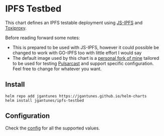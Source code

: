 # IPFS Testbed

This chart defines an IPFS testable deployment using [JS-IPFS](https://github.com/ipfs/js-ipfs) and [Toxiproxy](https://github.com/Shopify/toxiproxy).

Before reading forward some notes:
  * This is prepared to be used with JS-IPFS, however it could possible be changed to work with GO-IPFS too with little effort I would say
  * The default image used by this chart is a [personal fork of mine](https://gitlab.com/jgantunes/js-ipfs/container_registry) tailored to be used for testing [Pulsarcast](https://github.com/JGAntunes/js-pulsarcast) and support specific configuration. Feel free to change for whatever you want.

## Install

```
helm repo add jgantunes https://jgantunes.github.io/helm-charts
helm install jgantunes/ipfs-testbed

```

## Configuration

Check the [config](./values.yaml) for all the supported values.
